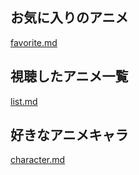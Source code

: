 ## お気に入りのアニメ
[favorite.md](/favorite.md)

## 視聴したアニメ一覧
[list.md](/list.md)

## 好きなアニメキャラ
[character.md](/character.md)
